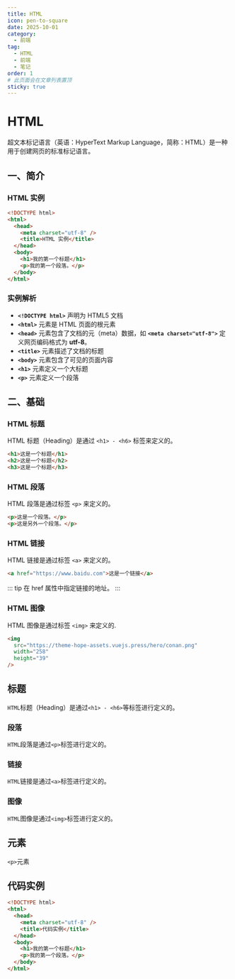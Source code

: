 ```yaml
---
title: HTML
icon: pen-to-square
date: 2025-10-01
category:
  - 前端
tag:
  - HTML
  - 前端
  - 笔记
order: 1
# 此页面会在文章列表置顶
sticky: true
---
```


# HTML

超文本标记语言（英语：HyperText Markup Language，简称：HTML）是一种用于创建网页的标准标记语言。

<!-- more -->

## 一、简介

### HTML 实例

```html
<!DOCTYPE html>
<html>
  <head>
    <meta charset="utf-8" />
    <title>HTML 实例</title>
  </head>
  <body>
    <h1>我的第一个标题</h1>
    <p>我的第一个段落。</p>
  </body>
</html>
```

### 实例解析

- **`<!DOCTYPE html>`** 声明为 HTML5 文档
- **`<html>`** 元素是 HTML 页面的根元素
- **`<head>`** 元素包含了文档的元（meta）数据，如 **`<meta charset="utf-8">`** 定义网页编码格式为 **utf-8**。
- **`<title>`** 元素描述了文档的标题
- **`<body>`** 元素包含了可见的页面内容
- **`<h1>`** 元素定义一个大标题
- **`<p>`** 元素定义一个段落

## 二、基础

### HTML 标题

HTML 标题（Heading）是通过 `<h1> - <h6>` 标签来定义的。

```html
<h1>这是一个标题</h1>
<h2>这是一个标题</h2>
<h3>这是一个标题</h3>
```

### HTML 段落

HTML 段落是通过标签 `<p>` 来定义的。

```html
<p>这是一个段落。</p>
<p>这是另外一个段落。</p>
```

### HTML 链接

HTML 链接是通过标签 `<a>` 来定义的。

```html
<a href="https://www.baidu.com">这是一个链接</a>
```

::: tip
在 href 属性中指定链接的地址。
:::

### HTML 图像

HTML 图像是通过标签 `<img>` 来定义的.

```html
<img
  src="https://theme-hope-assets.vuejs.press/hero/conan.png"
  width="258"
  height="39"
/>
```

## 标题

`HTML`标题（Heading）是通过`<h1> - <h6>`等标签进行定义的。

### 段落

`HTML`段落是通过`<p>`标签进行定义的。

### 链接

`HTML`链接是通过`<a>`标签进行定义的。

### 图像

`HTML`图像是通过`<img>`标签进行定义的。

## 元素

`<p>`元素

## 代码实例

```html
<!DOCTYPE html>
<html>
  <head>
    <meta charset="utf-8" />
    <title>代码实例</title>
  </head>
  <body>
    <h1>我的第一个标题</h1>
    <p>我的第一个段落。</p>
  </body>
</html>
```
